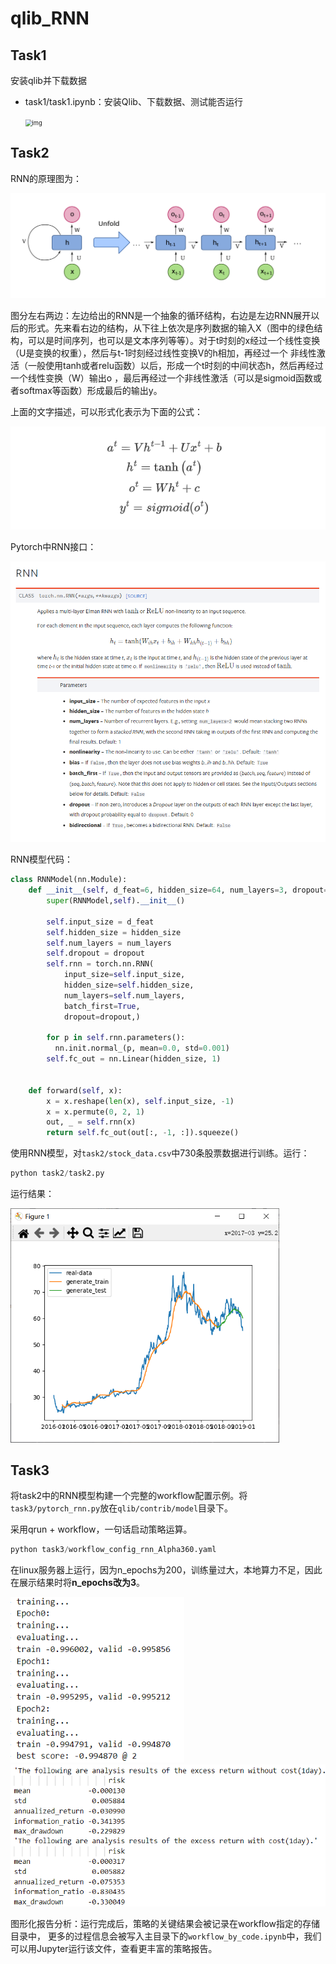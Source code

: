 # qlib_RNN

## Task1

安装qlib并下载数据

- task1/task1.ipynb：安装Qlib、下载数据、测试能否运行

  <img src="https://camo.githubusercontent.com/ac9001a6899095dacfd7b55e52a00229cba89e0678e0a3d395109a2f635ae7ce/687474703a2f2f66696e746563682e6d7372612e636e2f696d616765735f763037302f6c6f676f2f312e706e67" alt="img" style="zoom:67%;" />


## Task2

RNN的原理图为：

![image-20211226030802678](IMG/image-20211226030802678.png)

图分左右两边：左边给出的RNN是一个抽象的循环结构，右边是左边RNN展开以后的形式。先来看右边的结构，从下往上依次是序列数据的输入X（图中的绿色结构，可以是时间序列，也可以是文本序列等等）。对于t时刻的x经过一个线性变换（U是变换的权重），然后与t-1时刻经过线性变换V的h相加，再经过一个 非线性激活（一般使用tanh或者relu函数）以后，形成一个t时刻的中间状态h，然后再经过一个线性变换（W）输出o ，最后再经过一个非线性激活（可以是sigmoid函数或者softmax等函数）形成最后的输出y。

上面的文字描述，可以形式化表示为下面的公式：

![image-20211226061307455](IMG/image-20211226061307455.png)

Pytorch中RNN接口：

<img src="IMG/image-20211226062708414.png" alt="image-20211226062708414" style="zoom:80%;" />

RNN模型代码：

```python
class RNNModel(nn.Module):
    def __init__(self, d_feat=6, hidden_size=64, num_layers=3, dropout=0.0):
        super(RNNModel,self).__init__()

        self.input_size = d_feat
        self.hidden_size = hidden_size
        self.num_layers = num_layers
        self.dropout = dropout
        self.rnn = torch.nn.RNN(
            input_size=self.input_size, 
            hidden_size=self.hidden_size,
            num_layers=self.num_layers,
            batch_first=True,
            dropout=dropout,)

        for p in self.rnn.parameters():
          nn.init.normal_(p, mean=0.0, std=0.001)
        self.fc_out = nn.Linear(hidden_size, 1)


    def forward(self, x):
        x = x.reshape(len(x), self.input_size, -1)
        x = x.permute(0, 2, 1)
        out, _ = self.rnn(x)
        return self.fc_out(out[:, -1, :]).squeeze()
```

使用RNN模型，对`task2/stock_data.csv`中730条股票数据进行训练。运行：

```python
python task2/task2.py
```

运行结果：

<img src="IMG/image-20211226060622511.png" alt="image-20211226060622511" style="zoom:67%;" />


## Task3

将task2中的RNN模型构建一个完整的workflow配置示例。将`task3/pytorch_rnn.py`放在`qlib/contrib/model`目录下。

采用qrun + workflow，一句话启动策略运算。

```python
python task3/workflow_config_rnn_Alpha360.yaml
```

在linux服务器上运行，因为n_epochs为200，训练量过大，本地算力不足，因此在展示结果时将**n_epochs改为3**。

<img src="IMG/image-20211226210817949.png" alt="image-20211226210817949" style="zoom:80%;" /><img src="IMG/image-20211226212918917.png" alt="image-20211226212918917" style="zoom:80%;" />

图形化报告分析：运行完成后，策略的关键结果会被记录在workflow指定的存储目录中， 更多的过程信息会被写入主目录下的`workflow_by_code.ipynb`中，我们可以用Jupyter运行该文件，查看更丰富的策略报告。
